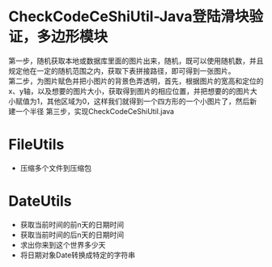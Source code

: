 # CheckCodeCeShiUtil-Java登陆滑块验证，多边形模块
第一步，随机获取本地或数据库里面的图片出来，随机，既可以使用随机数，并且规定他在一定的随机范围之内，获取下表拼接路径，即可得到一张图片。	
第二步，为图片赋色并把小图片的背景色弄透明，首先，根据图片的宽高和定位的x、y轴，以及想要的图片大小，获取得到图片的相应位置，并把想要的的图片大小赋值为1，其他区域为0，这样我们就得到一个四方形的一个小图片了，然后新建一个半径
第三步，实现CheckCodeCeShiUtil.java

# FileUtils
- 压缩多个文件到压缩包

# DateUtils
- 获取当前时间的前n天的日期时间
- 获取当前时间的后n天的日期时间
- 求出你来到这个世界多少天
- 将日期对象Date转换成特定的字符串